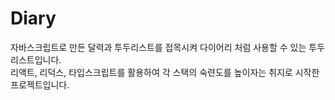 # Diary

자바스크립트로 만든 달력과 투두리스트를 접목시켜 다이어리 처럼 사용할 수 있는 투두리스트입니다. <br />
리액트, 리덕스, 타입스크립트를 활용하여 각 스택의 숙련도를 높이자는 취지로 시작한 프로젝트입니다.
